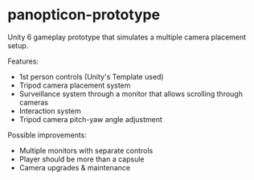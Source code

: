 # panopticon-prototype

Unity 6 gameplay prototype that simulates a multiple camera placement setup.

Features:
* 1st person controls (Unity's Template used)
* Tripod camera placement system
* Surveillance system through a monitor that allows scrolling through cameras
* Interaction system
* Tripod camera pitch-yaw angle adjustment

Possible improvements:
* Multiple monitors with separate controls
* Player should be more than a capsule
* Camera upgrades & maintenance